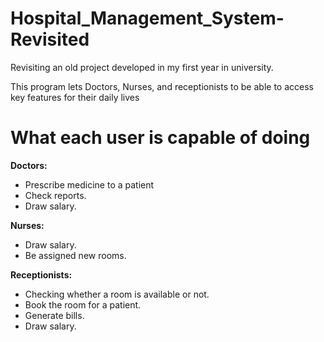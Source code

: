 # Hospital_Management_System-Revisited
Revisiting an old project developed in my first year in university.

This program lets Doctors, Nurses, and receptionists to be able to access key features for their daily lives

# What each user is capable of doing

**Doctors:**
- Prescribe medicine to a patient
- Check reports.
- Draw salary.

**Nurses:**
- Draw salary.
- Be assigned new rooms.

**Receptionists:**
- Checking whether a room is available or not.
- Book the room for a patient.
- Generate bills.
- Draw salary.